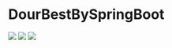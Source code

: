 # DourBestBySpringBoot
<img src="https://capsule-render.vercel.app/api?type=shark&color=auto&height=300&section=header&text=DourBest&fontSize=90" />
   <img src="https://img.shields.io/badge/React-61DAFB?style=flat&logo=React&logoColor=white"/>
<img src="https://capsule-render.vercel.app/api?type=shark&color=auto&height=300&section=footer" />

